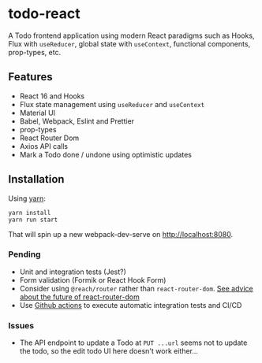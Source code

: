 # todo-react

A Todo frontend application using modern React paradigms such as Hooks, Flux with `useReducer`, global state with `useContext`, functional components, prop-types, etc.

## Features

- React 16 and Hooks
- Flux state management using `useReducer` and `useContext`
- Material UI
- Babel, Webpack, Eslint and Prettier
- prop-types
- React Router Dom
- Axios API calls
- Mark a Todo done / undone using optimistic updates

## Installation

Using [yarn](https://yarnpkg.com):

```
yarn install
yarn run start
```

That will spin up a new webpack-dev-serve on [http://localhost:8080](http://localhost:8080).

### Pending

- Unit and integration tests (Jest?)
- Form validation (Formik or React Hook Form)
- Consider using `@reach/router` rather than `react-router-dom`. [See advice about the future of react-router-dom](https://reacttraining.com/blog/reach-react-router-future/)
- Use [Github actions](https://github.com/features/actions) to execute automatic integration tests and CI/CD

### Issues

- The API endpoint to update a Todo at `PUT ...url` seems not to update the todo, so the edit todo UI here doesn't work either...
